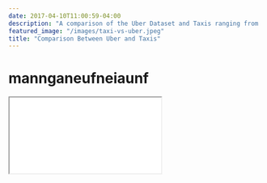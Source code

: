 ```yaml
---
date: 2017-04-10T11:00:59-04:00
description: "A comparison of the Uber Dataset and Taxis ranging from ... to ..."
featured_image: "/images/taxi-vs-uber.jpeg"
title: "Comparison Between Uber and Taxis"
---
```


<script>
  function resizeIframe(obj) {
    obj.style.height = obj.contentWindow.document.documentElement.scrollHeight + 'px';
  }
</script>

# mannganeufneiaunf
<iframe src = {{< baseurl >}}/peter.html style="max-width: 100%; width: auto; height: auto;" frameborder="0" scrolling="no" onload="resizeIframe(this)"> </iframe>